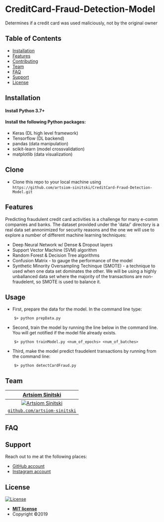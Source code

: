 
# CreditCard-Fraud-Detection-Model

Determines if a credit card was used maliciously, not by the original owner

## Table of Contents

- [Installation](#installation)
- [Features](#features)
- [Contributing](#contributing)
- [Team](#team)
- [FAQ](#faq)
- [Support](#support)
- [License](#license)

## Installation

#### Install Python 3.7+
#### Install the following Python packages:
- Keras (DL high level framework)
- Tensorflow (DL backend)
- pandas (data manipulation)
- scikit-learn (model crossvalidation)
- matplotlib (data visualization)

## Clone

- Clone this repo to your local machine using `https://github.com/artsiom-sinitski/CreditCard-Fraud-Detection-Model.git`

## Features
Predicting fraudulent credit card activities is a challenge for many e-comm companies and banks.
The dataset provided under the 'data/' directory is a real data set annonimized for security reasons
and the one we will use to explore a number of different machine learning techniques:
* Deep Neural Network w/ Dense & Dropout layers
* Support Vector Machine (SVM) algorithm
* Random Forest & Decision Tree algorithms
* Confusion Matrix - to gauge the performance of the model
* Synthetic Minority Oversampling Techinque (SMOTE) - a technique to used when one data set dominates the other.
    We will be using a highly unballanced data set where the majority of the transactions are non-fraudelent,
    so SMOTE is used to balance it.

## Usage

- First, prepare the data for the model. In the command line type: 
```
    $> python prepData.py
```
- Second, train the model by running the line below in the command line. 
  You will get notified if the model file already exists. 
```
    $> python trainModel.py <num_of_epochs> <num_of_batches>
```
- Third, make the model predict fraudelent transactions by running from the command line:
```
    $> python detectCardFraud.py
```
## Team

| <a href="https://github.com/artsiom-sinitski" target="_blank">**Artsiom Sinitski**</a> |
| :---: |
| [![Artsiom Sinitski](https://github.com/artsiom-sinitski)](https://github.com/artsiom-sinitski)|
| <a href="https://github.com/artsiom-sinitski" target="_blank">`github.com/artsiom-sinitski`</a> |

## FAQ

## Support

Reach out to me at the following places:
- <a href="https://github.com/artsiom-sinitski" rel="noopener noreferrer" target="_blank">GitHub account</a>
- <a href="https://www.instagram.com/artsiom_sinitski/" rel="noopener noreferrer" target="_blank"> Instagram account</a>

## License

[![License](http://img.shields.io/:license-mit-blue.svg?style=flat-square)](http://badges.mit-license.org)

- **[MIT license](http://opensource.org/licenses/mit-license.php)**
- Copyright ©2019 
